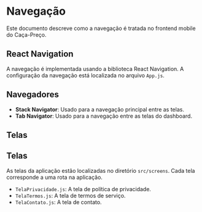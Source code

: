 # Navegação

Este documento descreve como a navegação é tratada no frontend mobile do Caça-Preço.

## React Navigation

A navegação é implementada usando a biblioteca React Navigation. A configuração da navegação está localizada no arquivo `App.js`.

## Navegadores

- **Stack Navigator**: Usado para a navegação principal entre as telas.
- **Tab Navigator**: Usado para a navegação entre as telas do dashboard.

## Telas

## Telas

As telas da aplicação estão localizadas no diretório `src/screens`. Cada tela corresponde a uma rota na aplicação.

- `TelaPrivacidade.js`: A tela de política de privacidade.
- `TelaTermos.js`: A tela de termos de serviço.
- `TelaContato.js`: A tela de contato.